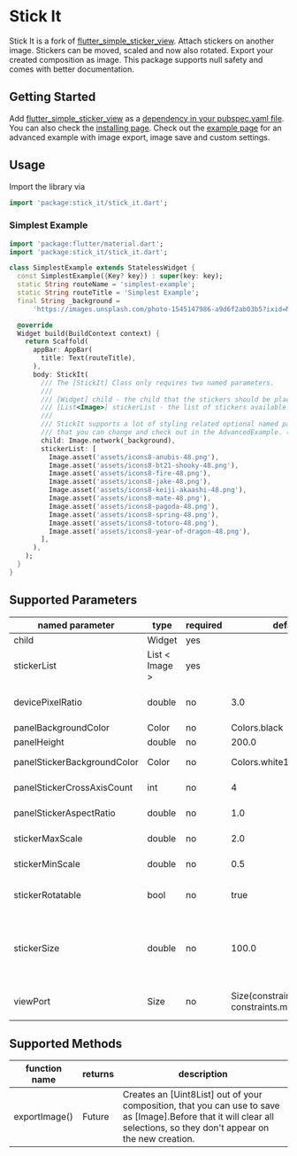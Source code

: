 # Stick It

Stick It is a fork of [flutter_simple_sticker_view](https://pub.dev/packages/flutter_simple_sticker_view). 
Attach stickers on another image. Stickers can be moved, scaled and now also rotated. Export your created composition as image.
This package supports null safety and comes with better documentation.

## Getting Started

Add [flutter_simple_sticker_view](https://pub.dev/packages/stick_it) as a [dependency in your pubspec.yaml file](https://flutter.io/platform-plugins/).
You can also check the [installing page](https://pub.dev/packages/stick_it/install).
Check out the [example page](https://pub.dev/packages/stick_it/example) for an advanced example with image export, image save and custom settings.

## Usage

Import the library via
```dart
import 'package:stick_it/stick_it.dart';
```

### Simplest Example
```dart
import 'package:flutter/material.dart';
import 'package:stick_it/stick_it.dart';

class SimplestExample extends StatelessWidget {
  const SimplestExample({Key? key}) : super(key: key);
  static String routeName = 'simplest-example';
  static String routeTitle = 'Simplest Example';
  final String _background =
      'https://images.unsplash.com/photo-1545147986-a9d6f2ab03b5?ixid=MnwxMjA3fDB8MHxwaG90by1wYWdlfHx8fGVufDB8fHx8&ixlib=rb-1.2.1&auto=format&fit=crop&w=934&q=80';

  @override
  Widget build(BuildContext context) {
    return Scaffold(
      appBar: AppBar(
        title: Text(routeTitle),
      ),
      body: StickIt(
        /// The [StickIt] Class only requires two named parameters.
        ///
        /// [Widget] child - the child that the stickers should be placed upon.
        /// [List<Image>] stickerList - the list of stickers available to the user.
        ///
        /// StickIt supports a lot of styling related optional named parameters,
        /// that you can change and check out in the AdvancedExample. (tbd)
        child: Image.network(_background),
        stickerList: [
          Image.asset('assets/icons8-anubis-48.png'),
          Image.asset('assets/icons8-bt21-shooky-48.png'),
          Image.asset('assets/icons8-fire-48.png'),
          Image.asset('assets/icons8-jake-48.png'),
          Image.asset('assets/icons8-keiji-akaashi-48.png'),
          Image.asset('assets/icons8-mate-48.png'),
          Image.asset('assets/icons8-pagoda-48.png'),
          Image.asset('assets/icons8-spring-48.png'),
          Image.asset('assets/icons8-totoro-48.png'),
          Image.asset('assets/icons8-year-of-dragon-48.png'),
        ],
      ),
    );
  }
}
```

## Supported Parameters
| named parameter             | type           | required | default                                           | description                                                                                                                                                                                                                                                                                        |
|-----------------------------|----------------|----------|---------------------------------------------------|----------------------------------------------------------------------------------------------------------------------------------------------------------------------------------------------------------------------------------------------------------------------------------------------------|
| child                       | Widget         | yes      |                                                   | Content you wish to place stickers upon                                                                                                                                                                                                                                                            |
| stickerList                 | List < Image > | yes      |                                                   | List of sticker images that should be shown within the bottom panel. Those can be placed on top of your child Widget.                                                                                                                                                                              |
| devicePixelRatio            | double         | no       | 3.0                                               | The devices pixel ratio. See also: <https://stackoverflow.com/questions/8785643/what-exactly-is-device-pixel-ratio>                                                                                                                                                                                |
| panelBackgroundColor        | Color          | no       | Colors.black                                      | Background color of the bottom panel.                                                                                                                                                                                                                                                              |
| panelHeight                 | double         | no       | 200.0                                             | Height of the bottom panel.                                                                                                                                                                                                                                                                        |
| panelStickerBackgroundColor | Color          | no       | Colors.white10                                    | Background color of the container stickers are placed within.                                                                                                                                                                                                                                      |
| panelStickerCrossAxisCount  | int            | no       | 4                                                 | Defines how many stickers are placed within one row of the grid.                                                                                                                                                                                                                                   |
| panelStickerAspectRatio     | double         | no       | 1.0                                               | Ratio of the cross-axis to the main-axis extent of each child.                                                                                                                                                                                                                                     |
| stickerMaxScale             | double         | no       | 2.0                                               | Maximal scaling ratio for your stickers. E.g 2 will allow the sticker to be twice as big!                                                                                                                                                                                                          |
| stickerMinScale             | double         | no       | 0.5                                               | Minimal scaling ratio for your stickers.E.g 0.5 will allow the sticker to be half as big at minimum!                                                                                                                                                                                               |
| stickerRotatable            | bool           | no       | true                                              | Controls whether your stickers should be rotatable, while the scaling event is active.Set to false, if you don't want rotation.                                                                                                                                                                    |
| stickerSize                 | double         | no       | 100.0                                             | Size of the [Rect] the stickers are on when placed within the [Stack]. Setting this value up will only increase the [Rect] size. So, to display them bigger when placing on the [child] you will have to set something like fit: Boxfit.cover on the image you are providing in the [stickerList]. |
| viewPort                    | Size           | no       | Size(constraints.maxWidth, constraints.maxHeight) | [Size] of the viewport that is provided.You don't have to set this manually, it will take the available space per default.                                                                                                                                                                         |

## Supported Methods
| function name | returns           | description                                                                                                                                                             |
|---------------|-------------------|-------------------------------------------------------------------------------------------------------------------------------------------------------------------------|
| exportImage() | Future<Uint8List> | Creates an [Uint8List] out of your composition, that you can use to save as [Image].Before that it will clear all selections, so they don't appear on the new creation. |